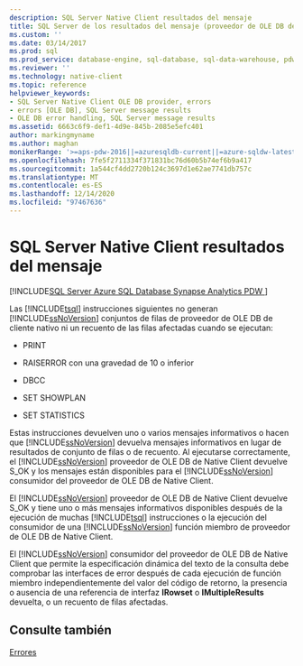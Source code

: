 ```yaml
---
description: SQL Server Native Client resultados del mensaje
title: SQL Server de los resultados del mensaje (proveedor de OLE DB de Native Client)
ms.custom: ''
ms.date: 03/14/2017
ms.prod: sql
ms.prod_service: database-engine, sql-database, sql-data-warehouse, pdw
ms.reviewer: ''
ms.technology: native-client
ms.topic: reference
helpviewer_keywords:
- SQL Server Native Client OLE DB provider, errors
- errors [OLE DB], SQL Server message results
- OLE DB error handling, SQL Server message results
ms.assetid: 6663c6f9-def1-4d9e-845b-2085e5efc401
author: markingmyname
ms.author: maghan
monikerRange: '>=aps-pdw-2016||=azuresqldb-current||=azure-sqldw-latest||>=sql-server-2016||>=sql-server-linux-2017||=azuresqldb-mi-current'
ms.openlocfilehash: 7fe5f2711334f371831bc76d60b5b74ef6b9a417
ms.sourcegitcommit: 1a544cf4dd2720b124c3697d1e62ae7741db757c
ms.translationtype: MT
ms.contentlocale: es-ES
ms.lasthandoff: 12/14/2020
ms.locfileid: "97467636"
---
```

# <a name="sql-server-native-client-message-results"></a>SQL Server Native Client resultados del mensaje
[!INCLUDE[SQL Server Azure SQL Database Synapse Analytics PDW ](../../includes/applies-to-version/sql-asdb-asdbmi-asa-pdw.md)]

  Las [!INCLUDE[tsql](../../includes/tsql-md.md)] instrucciones siguientes no generan [!INCLUDE[ssNoVersion](../../includes/ssnoversion-md.md)] conjuntos de filas de proveedor de OLE DB de cliente nativo ni un recuento de las filas afectadas cuando se ejecutan:  
  
-   PRINT  
  
-   RAISERROR con una gravedad de 10 o inferior  
  
-   DBCC  
  
-   SET SHOWPLAN  
  
-   SET STATISTICS  
  
 Estas instrucciones devuelven uno o varios mensajes informativos o hacen que [!INCLUDE[ssNoVersion](../../includes/ssnoversion-md.md)] devuelva mensajes informativos en lugar de resultados de conjunto de filas o de recuento. Al ejecutarse correctamente, el [!INCLUDE[ssNoVersion](../../includes/ssnoversion-md.md)] proveedor de OLE DB de Native Client devuelve S_OK y los mensajes están disponibles para el [!INCLUDE[ssNoVersion](../../includes/ssnoversion-md.md)] consumidor del proveedor de OLE DB de Native Client.  
  
 El [!INCLUDE[ssNoVersion](../../includes/ssnoversion-md.md)] proveedor de OLE DB de Native Client devuelve S_OK y tiene uno o más mensajes informativos disponibles después de la ejecución de muchas [!INCLUDE[tsql](../../includes/tsql-md.md)] instrucciones o la ejecución del consumidor de una [!INCLUDE[ssNoVersion](../../includes/ssnoversion-md.md)] función miembro de proveedor de OLE DB de Native Client.  
  
 El [!INCLUDE[ssNoVersion](../../includes/ssnoversion-md.md)] consumidor del proveedor de OLE DB de Native Client que permite la especificación dinámica del texto de la consulta debe comprobar las interfaces de error después de cada ejecución de función miembro independientemente del valor del código de retorno, la presencia o ausencia de una referencia de interfaz **IRowset** o **IMultipleResults** devuelta, o un recuento de filas afectadas.  
  
## <a name="see-also"></a>Consulte también  
 [Errores](../../relational-databases/native-client-ole-db-errors/errors.md)  
  
  
